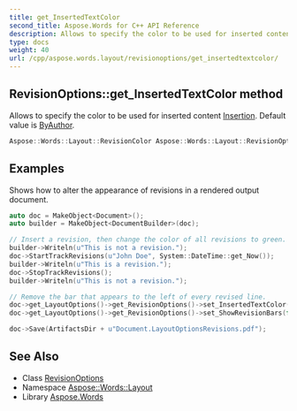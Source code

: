 ```yaml
---
title: get_InsertedTextColor
second_title: Aspose.Words for C++ API Reference
description: Allows to specify the color to be used for inserted content Insertion. Default value is ByAuthor.
type: docs
weight: 40
url: /cpp/aspose.words.layout/revisionoptions/get_insertedtextcolor/
---
```

## RevisionOptions::get_InsertedTextColor method


Allows to specify the color to be used for inserted content [Insertion](../../../aspose.words/revisiontype/). Default value is [ByAuthor](../../revisioncolor/).

```cpp
Aspose::Words::Layout::RevisionColor Aspose::Words::Layout::RevisionOptions::get_InsertedTextColor()
```


## Examples



Shows how to alter the appearance of revisions in a rendered output document. 
```cpp
auto doc = MakeObject<Document>();
auto builder = MakeObject<DocumentBuilder>(doc);

// Insert a revision, then change the color of all revisions to green.
builder->Writeln(u"This is not a revision.");
doc->StartTrackRevisions(u"John Doe", System::DateTime::get_Now());
builder->Writeln(u"This is a revision.");
doc->StopTrackRevisions();
builder->Writeln(u"This is not a revision.");

// Remove the bar that appears to the left of every revised line.
doc->get_LayoutOptions()->get_RevisionOptions()->set_InsertedTextColor(RevisionColor::BrightGreen);
doc->get_LayoutOptions()->get_RevisionOptions()->set_ShowRevisionBars(false);

doc->Save(ArtifactsDir + u"Document.LayoutOptionsRevisions.pdf");
```

## See Also

* Class [RevisionOptions](../)
* Namespace [Aspose::Words::Layout](../../)
* Library [Aspose.Words](../../../)
